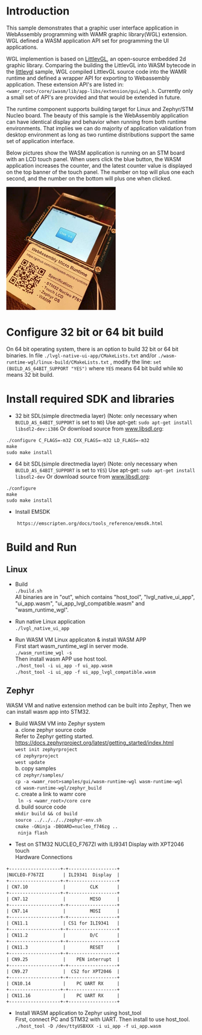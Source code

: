 Introduction
==============
This sample demonstrates that a graphic user interface application in WebAssembly programming with WAMR graphic library(WGL) extension. WGL defined a WASM application API set for programming the UI applications. 

WGL implemention is based on [LittlevGL](https://github.com/littlevgl/), an open-source embedded 2d graphic library. Comparing the building the LittlevGL into WASM bytecode in the [littlevgl](../littlevgl) sample, WGL compiled LittlevGL source code into the WAMR runtime and defined a wrapper API for exporting to Webassembly application. These extension API's are listed in: `<wamr_root>/core/iwasm/lib/app-libs/extension/gui/wgl.h`. Currently only a small set of API's  are provided and that would be extended in future.


The runtime component supports building target for Linux and Zephyr/STM Nucleo board. The beauty of this sample is the WebAssembly application can have identical display and behavior when running from both runtime environments. That implies we can do majority of application validation from desktop environment as long as two runtime distributions support the same set of application interface.


Below pictures show the WASM application is running on an STM board with an LCD touch panel. When users click the blue button, the WASM application increases the counter, and the latest counter value is displayed on the top banner of the touch panel. The number on top will plus one each second, and the number on the bottom will plus one when clicked.


![WAMR UI SAMPLE](../../doc/pics/vgl_demo2.png "WAMR UI DEMO")

Configure 32 bit or 64 bit build
==============
On 64 bit operating system, there is an option to build 32 bit or 64 bit binaries. In file `./lvgl-native-ui-app/CMakeLists.txt` and/or `./wasm-runtime-wgl/linux-build/CMakeLists.txt` , modify the line:
`set (BUILD_AS_64BIT_SUPPORT "YES")`
 where `YES` means 64 bit build while `NO` means 32 bit build.

Install required SDK and libraries
==============
- 32 bit SDL(simple directmedia layer) (Note: only necessary when `BUILD_AS_64BIT_SUPPORT` is set to `NO`)
Use apt-get:
    `sudo apt-get install libsdl2-dev:i386`
Or download source from www.libsdl.org:
```
./configure C_FLAGS=-m32 CXX_FLAGS=-m32 LD_FLAGS=-m32
make
sudo make install
```
- 64 bit SDL(simple directmedia layer) (Note: only necessary when `BUILD_AS_64BIT_SUPPORT` is set to `YES`)
Use apt-get:
    `sudo apt-get install libsdl2-dev`
Or download source from www.libsdl.org:
```
./configure
make
sudo make install
```

- Install EMSDK
```
    https://emscripten.org/docs/tools_reference/emsdk.html
```

Build and Run
==============

Linux
--------------------------------
- Build</br>
`./build.sh`</br>
    All binaries are in "out", which contains "host_tool", "lvgl_native_ui_app", "ui_app.wasm", "ui_app_lvgl_compatible.wasm" and "wasm_runtime_wgl".
- Run native Linux application</br>
`./lvgl_native_ui_app`</br>

- Run WASM VM Linux applicaton & install WASM APP</br>
 First start wasm_runtime_wgl in server mode.</br>
`./wasm_runtime_wgl -s`</br>
 Then install wasm APP use host tool.</br>
`./host_tool -i ui_app -f ui_app.wasm`</br>
`./host_tool -i ui_app -f ui_app_lvgl_compatible.wasm`</br>

Zephyr
--------------------------------
WASM VM and native extension method can be built into Zephyr, Then we can install wasm app into STM32.</br>
- Build WASM VM into Zephyr system</br>
 a. clone zephyr source code</br>
Refer to Zephyr getting started.</br>
https://docs.zephyrproject.org/latest/getting_started/index.html</br>
`west init zephyrproject`</br>
`cd zephyrproject`</br>
`west update`</br>
 b. copy samples</br>
    `cd zephyr/samples/`</br>
    `cp -a <wamr_root>samples/gui/wasm-runtime-wgl wasm-runtime-wgl`</br>
    `cd wasm-runtime-wgl/zephyr_build`</br>
 c. create a link to wamr core</br>
   ` ln -s <wamr_root>/core core`</br>
 d. build source code</br>
    `mkdir build && cd build`</br>
    `source ../../../../zephyr-env.sh`</br>
    `cmake -GNinja -DBOARD=nucleo_f746zg ..`</br>
   ` ninja flash`</br>

- Test on STM32 NUCLEO_F767ZI with ILI9341 Display with XPT2046 touch</br>
Hardware Connections

```
+-------------------+-+------------------+
|NUCLEO-F767ZI       | ILI9341  Display  |
+-------------------+-+------------------+
| CN7.10             |         CLK       |
+-------------------+-+------------------+
| CN7.12             |         MISO      |
+-------------------+-+------------------+
| CN7.14             |         MOSI      |
+-------------------+-+------------------+
| CN11.1             | CS1 for ILI9341   |
+-------------------+-+------------------+
| CN11.2             |         D/C       |
+-------------------+-+------------------+
| CN11.3             |         RESET     |
+-------------------+-+------------------+
| CN9.25             |    PEN interrupt  |
+-------------------+-+------------------+
| CN9.27             |  CS2 for XPT2046  |
+-------------------+-+------------------+
| CN10.14            |    PC UART RX     |
+-------------------+-+------------------+
| CN11.16            |    PC UART RX     |
+-------------------+-+------------------+
```


- Install WASM application to Zephyr using host_tool</br>
First, connect PC and STM32 with UART. Then install to use host_tool.</br>
`./host_tool -D /dev/ttyUSBXXX -i ui_app -f ui_app.wasm`

